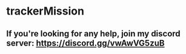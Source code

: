 # trackerMission

## If you're looking for any help, join my discord server: https://discord.gg/vwAwVG5zuB

